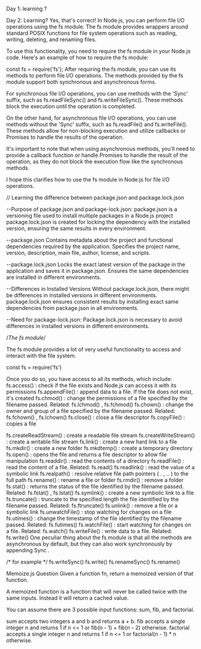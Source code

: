 Day 1: learning ?

Day 2: Learning?
Yes, that's correct! In Node.js, you can perform file I/O operations using the fs module. The fs module provides wrappers around standard POSIX functions for file system operations such as reading, writing, deleting, and renaming files.

To use this functionality, you need to require the fs module in your Node.js code. Here's an example of how to require the fs module:


  const fs = require('fs');
After requiring the fs module, you can use its methods to perform file I/O operations. The methods provided by the fs module support both synchronous and asynchronous forms.

For synchronous file I/O operations, you can use methods with the 'Sync' suffix, such as fs.readFileSync() and fs.writeFileSync(). These methods block the execution until the operation is completed.

On the other hand, for asynchronous file I/O operations, you can use methods without the 'Sync' suffix, such as fs.readFile() and fs.writeFile(). These methods allow for non-blocking execution and utilize callbacks or Promises to handle the results of the operation.

It's important to note that when using asynchronous methods, you'll need to provide a callback function or handle Promises to handle the result of the operation, as they do not block the execution flow like the synchronous methods.

I hope this clarifies how to use the fs module in Node.js for file I/O operations.


// Learning the difference between package.json and package.lock.json

--Purpose of package.json and package-lock.json:
package.json is a versioning file used to install multiple packages in a Node.js project
package.lock.json is created for locking the dependency with the installed version, ensuring the same results in every environment.

--package.json
Contains metadata about the project and functional dependencies required by the application.
Specifies the project name, version, description, main file, author, license, and scripts.

--package.lock.json
Locks the exact latest version of the package in the application and saves it in package.json.
Ensures the same dependencies are installed in different environments.

--Differences in Installed Versions
Without package.lock.json, there might be differences in installed versions in different environments.
package.lock.json ensures consistent results by installing exact same dependencies from package.json in all environments.

--Need for package-lock.json:
Package.lock.json is necessary to avoid differences in installed versions in different environments.

/*The fs module*/

The fs module provides a lot of very useful functionality to access and
interact with the file system.

const fs = require('fs')

Once you do so, you have access to all its methods, which include:
fs.access() : check if the file exists and Node.js can access it with its
permissions
fs.appendFile() : append data to a file. If the file does not exist, it's
created
fs.chmod() : change the permissions of a file specified by the filename
passed. Related: fs.lchmod() , fs.fchmod()
fs.chown() : change the owner and group of a file specified by the
filename passed. Related: fs.fchown() , fs.lchown()
fs.close() : close a file descriptor
fs.copyFile() : copies a file

fs.createReadStream() : create a readable file stream
fs.createWriteStream() : create a writable file stream
fs.link() : create a new hard link to a file
fs.mkdir() : create a new folder
fs.mkdtemp() : create a temporary directory
fs.open() : opens the file and returns a file descriptor to allow file
manipulation
fs.readdir() : read the contents of a directory
fs.readFile() : read the content of a file. Related: fs.read()
fs.readlink() : read the value of a symbolic link
fs.realpath() : resolve relative file path pointers ( . , .. ) to the full
path
fs.rename() : rename a file or folder
fs.rmdir() : remove a folder
fs.stat() : returns the status of the file identified by the filename
passed. Related: fs.fstat() , fs.lstat()
fs.symlink() : create a new symbolic link to a file
fs.truncate() : truncate to the specified length the file identified by the
filename passed. Related: fs.ftruncate()
fs.unlink() : remove a file or a symbolic link
fs.unwatchFile() : stop watching for changes on a file
fs.utimes() : change the timestamp of the file identified by the filename
passed. Related: fs.futimes()
fs.watchFile() : start watching for changes on a file. Related:
fs.watch()
fs.writeFile() : write data to a file. Related: fs.write()
One peculiar thing about the fs module is that all the methods are
asynchronous by default, but they can also work synchronously by appending
Sync .

/* for example */
fs.writeSync()
fs.write()
fs.renameSync()
fs.rename()


  Memoize.js
Question
Given a function fn, return a memoized version of that function.

A memoized function is a function that will never be called twice with the same inputs. Instead it will return a cached value.

You can assume there are 3 possible input functions: sum, fib, and factorial.

sum accepts two integers a and b and returns a + b.
fib accepts a single integer n and returns 1 if n <= 1 or fib(n - 1) + fib(n - 2) otherwise.
factorial accepts a single integer n and returns 1 if n <= 1 or factorial(n - 1) * n otherwise.
